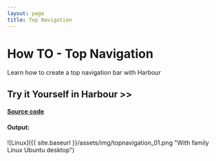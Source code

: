```yaml
---
layout: page
title: Top Navigation
---
```


# How TO - Top Navigation

Learn how to create a top navigation bar with Harbour

## Try it Yourself in Harbour >>

#### [Source code](https://github.com/rjopek/howto/blob/master/src/topnavigation/topnavigation.prg)

#### Output:

![Linux]({{ site.baseurl }}/assets/img/topnavigation_01.png "With family Linux Ubuntu desktop")

